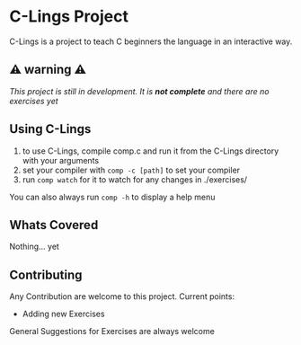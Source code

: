 # C-Lings Project
C-Lings is a project to teach C beginners the language in an interactive way.

## ⚠️ warning ⚠️
*This project is still in development. It is **not complete** and there are no exercises yet*

## Using C-Lings
1. to use C-Lings, compile comp.c and run it from the C-Lings directory with your arguments
2. set your compiler with ```comp -c [path]``` to set your compiler
3. run ```comp watch``` for it to watch for any changes in ./exercises/ 

You can also always run ```comp -h``` to display a help menu

## Whats Covered

Nothing... yet

## Contributing
Any Contribution are welcome to this project. Current points:

* Adding new Exercises

General Suggestions for Exercises are always welcome
